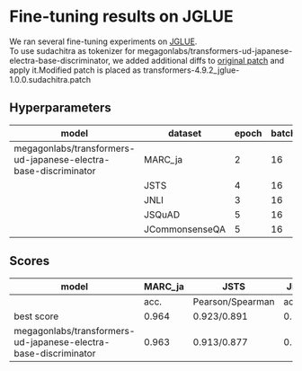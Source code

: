 # Fine-tuning results on JGLUE


We ran several fine-tuning experiments on [JGLUE](https://github.com/yahoojapan/JGLUE).  
To use sudachitra as tokenizer for megagonlabs/transformers-ud-japanese-electra-base-discriminator, we added additional diffs to [original patch](https://github.com/yahoojapan/JGLUE/blob/main/fine-tuning/patch/transformers-4.9.2_jglue-1.0.0.patch) and apply it.Modified patch is placed as transformers-4.9.2_jglue-1.0.0.sudachitra.patch
## Hyperparameters 

|model|dataset|epoch|batch_size|learning_rate|warmup_ratio|max_length|
|-------|-----|-----|----------|-------------|------------|----------|
|megagonlabs/transformers-ud-japanese-electra-base-discriminator|MARC_ja|2|16|3e-5|0.1|512|
||JSTS|4|16|3e-5|0.1|512|
||JNLI|3|16|3e-5|0.1|512|
||JSQuAD|5|16|3e-5|0.1|384|
||JCommonsenseQA|5|16|1e-4|0.1|64|

## Scores 

|model|MARC_ja|JSTS|JNLI|JSQuAD|JCommonsenseQA|
|-----|-------|----|----|------|--------------|
||acc.|Pearson/Spearman|acc.|EM/F1|acc.|
|best score|0.964|0.923/0.891|0.924|0.897/0.947|0.901|
|megagonlabs/transformers-ud-japanese-electra-base-discriminator|0.963|0.913/0.877|0.921|0.795/0.887|0.856|

